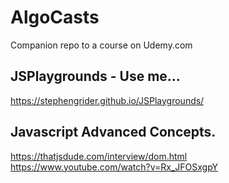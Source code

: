 # AlgoCasts

Companion repo to a course on Udemy.com

## JSPlaygrounds - Use me...
https://stephengrider.github.io/JSPlaygrounds/

## Javascript Advanced Concepts.
https://thatjsdude.com/interview/dom.html
https://www.youtube.com/watch?v=Rx_JFOSxgpY